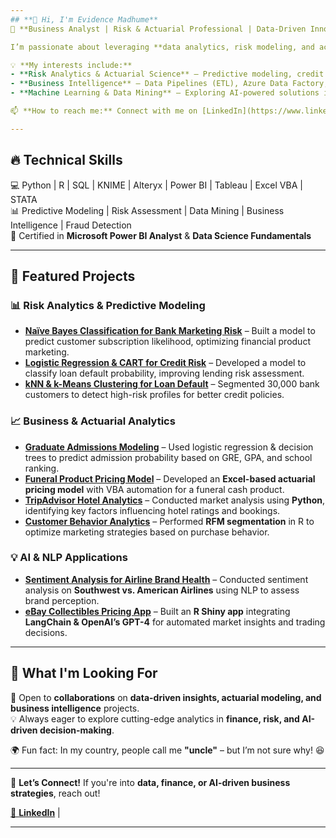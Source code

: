```yaml
---
## **👋 Hi, I'm Evidence Madhume**  
🚀 **Business Analyst | Risk & Actuarial Professional | Data-Driven Innovator**  

I’m passionate about leveraging **data analytics, risk modeling, and actuarial insights** to drive innovation in financial services, insurance, and business strategy. Currently, I'm pursuing my **Master's in Business Analytics at SMU**, where I apply advanced analytics techniques to solve real-world problems.  

💡 **My interests include:**  
- **Risk Analytics & Actuarial Science** – Predictive modeling, credit risk assessment, and financial forecasting.  
- **Business Intelligence** – Data Pipelines (ETL), Azure Data Factory, Microsoft Fibric, Data visualization, storytelling, and strategic decision-making.  
- **Machine Learning & Data Mining** – Exploring AI-powered solutions in financial modeling and risk management.  

📫 **How to reach me:** Connect with me on [LinkedIn](https://www.linkedin.com/in/evidence-madhume-874540204/)  

---  
```

## 🔥 **Technical Skills**  
💻 Python | R | SQL | KNIME | Alteryx | Power BI | Tableau | Excel VBA | STATA  
📊 Predictive Modeling | Risk Assessment | Data Mining | Business Intelligence | Fraud Detection  
📜 Certified in **Microsoft Power BI Analyst** & **Data Science Fundamentals**  

---

## 📂 **Featured Projects**  

### 📊 **Risk Analytics & Predictive Modeling**  
- **[Naïve Bayes Classification for Bank Marketing Risk](https://github.com/EvidenceM290/-Bank-Marketing-Risk-Analysis)** – Built a model to predict customer subscription likelihood, optimizing financial product marketing.  
- **[Logistic Regression & CART for Credit Risk](your-github-link)** – Developed a model to classify loan default probability, improving lending risk assessment.  
- **[kNN & k-Means Clustering for Loan Default](https://github.com/EvidenceM290/Credit-Default-Prediction-Customer-Segmentation)** – Segmented 30,000 bank customers to detect high-risk profiles for better credit policies.  

### 📈 **Business & Actuarial Analytics**  
- **[Graduate Admissions Modeling](https://github.com/EvidenceM290/Graduate-Admissions-Prediction-Model)** – Used logistic regression & decision trees to predict admission probability based on GRE, GPA, and school ranking.  
- **[Funeral Product Pricing Model](https://github.com/EvidenceM290/Funeral-Product-Development-and-Pricing)** – Developed an **Excel-based actuarial pricing model** with VBA automation for a funeral cash product.  
- **[TripAdvisor Hotel Analytics](https://github.com/EvidenceM290/TripAdvisor-Hotel-Analytics-Using-Python)** – Conducted market analysis using **Python**, identifying key factors influencing hotel ratings and bookings.  
- **[Customer Behavior Analytics](https://github.com/EvidenceM290/Customer-Behavior-Analytics-Using-R)** – Performed **RFM segmentation** in R to optimize marketing strategies based on purchase behavior.  

### 💡 **AI & NLP Applications**  
- **[Sentiment Analysis for Airline Brand Health](https://github.com/EvidenceM290/Airline-Brand-Health---Sentiment-Analysis)** – Conducted sentiment analysis on **Southwest vs. American Airlines** using NLP to assess brand perception.  
- **[eBay Collectibles Pricing App](https://github.com/EvidenceM290/eBAY-Collectibles-R-Shiny-App)** – Built an **R Shiny app** integrating **LangChain & OpenAI’s GPT-4** for automated market insights and trading decisions.  

---

## 🚀 **What I'm Looking For**  
🔎 Open to **collaborations** on **data-driven insights, actuarial modeling, and business intelligence** projects.  
💡 Always eager to explore cutting-edge analytics in **finance, risk, and AI-driven decision-making**.  

🌍 Fun fact: In my country, people call me **"uncle"** – but I’m not sure why! 😆  

---

📌 **Let’s Connect!** If you're into **data, finance, or AI-driven business strategies**, reach out!  

[🔗 **LinkedIn**](https://www.linkedin.com/in/evidence-madhume-874540204/) | 

---


